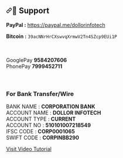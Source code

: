 <h2><a id="user-content--support" class="anchor" aria-hidden="true" href="#-support"><svg class="octicon octicon-link" viewBox="0 0 16 16" version="1.1" width="16" height="16" aria-hidden="true"><path fill-rule="evenodd" d="M7.775 3.275a.75.75 0 001.06 1.06l1.25-1.25a2 2 0 112.83 2.83l-2.5 2.5a2 2 0 01-2.83 0 .75.75 0 00-1.06 1.06 3.5 3.5 0 004.95 0l2.5-2.5a3.5 3.5 0 00-4.95-4.95l-1.25 1.25zm-4.69 9.64a2 2 0 010-2.83l2.5-2.5a2 2 0 012.83 0 .75.75 0 001.06-1.06 3.5 3.5 0 00-4.95 0l-2.5 2.5a3.5 3.5 0 004.95 4.95l1.25-1.25a.75.75 0 00-1.06-1.06l-1.25 1.25a2 2 0 01-2.83 0z"></path></svg></a><g-emoji class="g-emoji" alias="raising_hand" fallback-src="https://github.githubassets.com/images/icons/emoji/unicode/1f64b.png">🙋</g-emoji> Support</h2>

<p><strong>PayPal :</strong> <a href="https://paypal.me/dollorinfotech" rel="nofollow">https://paypal.me/dollorinfotech</a></p>
<p><strong>Bitcoin :</strong> <code>39acNNrHrCXswvqXrmwV2Tn4SZcp9EUi1P</code></p>
<br><br>
<div>GooglePay <strong>9584207606</strong> </div>
<div>PhonePay  <strong>7999452711</strong></div>
<br><br>

<h3>For Bank Transfer/Wire</h3>
<div>BANK NAME    :  <strong>CORPORATION BANK</strong></div> 
<div>ACCOUNT NAME :  <strong>DOLLOR INFOTECH</strong></div>
<div>ACCOUNT TYPE :  <strong>CURRENT</strong></div> 
<div>ACCOUNT NO   :  <strong>510101007218549</strong></div>
<div>IFSC CODE    :  <strong>CORP0001065</strong></div>
<div>SWIFT CODE   :  <strong>CORPINBB290</strong></div>

<a href="https://youtu.be/BsFC_6VREWA" target="_blank">Visit Video Tutorial</a>